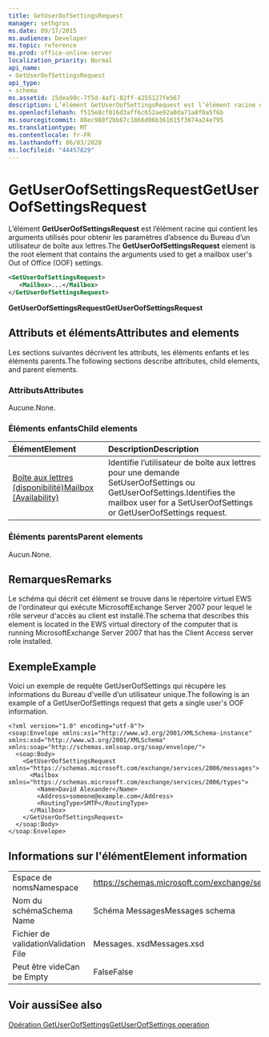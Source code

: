 ```yaml
---
title: GetUserOofSettingsRequest
manager: sethgros
ms.date: 09/17/2015
ms.audience: Developer
ms.topic: reference
ms.prod: office-online-server
localization_priority: Normal
api_name:
- GetUserOofSettingsRequest
api_type:
- schema
ms.assetid: 15dea99c-7f5d-4af1-82ff-4255127fe567
description: L’élément GetUserOofSettingsRequest est l’élément racine qui contient les arguments utilisés pour obtenir les paramètres d’absence du Bureau d’un utilisateur de boîte aux lettres.
ms.openlocfilehash: f515e8cf016d3aff6c652ae92a0da71a8f0a5f6b
ms.sourcegitcommit: 88ec988f2bb67c1866d06b361615f3674a24e795
ms.translationtype: MT
ms.contentlocale: fr-FR
ms.lasthandoff: 06/03/2020
ms.locfileid: "44457829"
---
```

# <a name="getuseroofsettingsrequest"></a><span data-ttu-id="ebb73-103">GetUserOofSettingsRequest</span><span class="sxs-lookup"><span data-stu-id="ebb73-103">GetUserOofSettingsRequest</span></span>

<span data-ttu-id="ebb73-104">L’élément **GetUserOofSettingsRequest** est l’élément racine qui contient les arguments utilisés pour obtenir les paramètres d’absence du Bureau d’un utilisateur de boîte aux lettres.</span><span class="sxs-lookup"><span data-stu-id="ebb73-104">The **GetUserOofSettingsRequest** element is the root element that contains the arguments used to get a mailbox user's Out of Office (OOF) settings.</span></span> 
  
```xml
<GetUserOofSettingsRequest>
   <Mailbox>...</Mailbox>
</GetUserOofSettingsRequest>
```

 <span data-ttu-id="ebb73-105">**GetUserOofSettingsRequest**</span><span class="sxs-lookup"><span data-stu-id="ebb73-105">**GetUserOofSettingsRequest**</span></span>
## <a name="attributes-and-elements"></a><span data-ttu-id="ebb73-106">Attributs et éléments</span><span class="sxs-lookup"><span data-stu-id="ebb73-106">Attributes and elements</span></span>

<span data-ttu-id="ebb73-107">Les sections suivantes décrivent les attributs, les éléments enfants et les éléments parents.</span><span class="sxs-lookup"><span data-stu-id="ebb73-107">The following sections describe attributes, child elements, and parent elements.</span></span>
  
### <a name="attributes"></a><span data-ttu-id="ebb73-108">Attributs</span><span class="sxs-lookup"><span data-stu-id="ebb73-108">Attributes</span></span>

<span data-ttu-id="ebb73-109">Aucune.</span><span class="sxs-lookup"><span data-stu-id="ebb73-109">None.</span></span>
  
### <a name="child-elements"></a><span data-ttu-id="ebb73-110">Éléments enfants</span><span class="sxs-lookup"><span data-stu-id="ebb73-110">Child elements</span></span>

|<span data-ttu-id="ebb73-111">**Élément**</span><span class="sxs-lookup"><span data-stu-id="ebb73-111">**Element**</span></span>|<span data-ttu-id="ebb73-112">**Description**</span><span class="sxs-lookup"><span data-stu-id="ebb73-112">**Description**</span></span>|
|:-----|:-----|
|[<span data-ttu-id="ebb73-113">Boîte aux lettres (disponibilité)</span><span class="sxs-lookup"><span data-stu-id="ebb73-113">Mailbox (Availability)</span></span>](mailbox-availability.md) <br/> |<span data-ttu-id="ebb73-114">Identifie l’utilisateur de boîte aux lettres pour une demande SetUserOofSettings ou GetUserOofSettings.</span><span class="sxs-lookup"><span data-stu-id="ebb73-114">Identifies the mailbox user for a SetUserOofSettings or GetUserOofSettings request.</span></span>  <br/> |
   
### <a name="parent-elements"></a><span data-ttu-id="ebb73-115">Éléments parents</span><span class="sxs-lookup"><span data-stu-id="ebb73-115">Parent elements</span></span>

<span data-ttu-id="ebb73-116">Aucun.</span><span class="sxs-lookup"><span data-stu-id="ebb73-116">None.</span></span>
  
## <a name="remarks"></a><span data-ttu-id="ebb73-117">Remarques</span><span class="sxs-lookup"><span data-stu-id="ebb73-117">Remarks</span></span>

<span data-ttu-id="ebb73-118">Le schéma qui décrit cet élément se trouve dans le répertoire virtuel EWS de l'ordinateur qui exécute MicrosoftExchange Server 2007 pour lequel le rôle serveur d'accès au client est installé.</span><span class="sxs-lookup"><span data-stu-id="ebb73-118">The schema that describes this element is located in the EWS virtual directory of the computer that is running MicrosoftExchange Server 2007 that has the Client Access server role installed.</span></span>
  
## <a name="example"></a><span data-ttu-id="ebb73-119">Exemple</span><span class="sxs-lookup"><span data-stu-id="ebb73-119">Example</span></span>

<span data-ttu-id="ebb73-120">Voici un exemple de requête GetUserOofSettings qui récupère les informations du Bureau d’veille d’un utilisateur unique.</span><span class="sxs-lookup"><span data-stu-id="ebb73-120">The following is an example of a GetUserOofSettings request that gets a single user's OOF information.</span></span>
  
```
<?xml version="1.0" encoding="utf-8"?>
<soap:Envelope xmlns:xsi="http://www.w3.org/2001/XMLSchema-instance" xmlns:xsd="http://www.w3.org/2001/XMLSchema" xmlns:soap="http://schemas.xmlsoap.org/soap/envelope/">
  <soap:Body>
    <GetUserOofSettingsRequest xmlns="https://schemas.microsoft.com/exchange/services/2006/messages">
      <Mailbox xmlns="https://schemas.microsoft.com/exchange/services/2006/types">
        <Name>David Alexander</Name>
        <Address>someone@example.com</Address>
        <RoutingType>SMTP</RoutingType>
      </Mailbox>
    </GetUserOofSettingsRequest>
  </soap:Body>
</soap:Envelope>
```

## <a name="element-information"></a><span data-ttu-id="ebb73-121">Informations sur l'élément</span><span class="sxs-lookup"><span data-stu-id="ebb73-121">Element information</span></span>

|||
|:-----|:-----|
|<span data-ttu-id="ebb73-122">Espace de noms</span><span class="sxs-lookup"><span data-stu-id="ebb73-122">Namespace</span></span>  <br/> |https://schemas.microsoft.com/exchange/services/2006/messages  <br/> |
|<span data-ttu-id="ebb73-123">Nom du schéma</span><span class="sxs-lookup"><span data-stu-id="ebb73-123">Schema Name</span></span>  <br/> |<span data-ttu-id="ebb73-124">Schéma Messages</span><span class="sxs-lookup"><span data-stu-id="ebb73-124">Messages schema</span></span>  <br/> |
|<span data-ttu-id="ebb73-125">Fichier de validation</span><span class="sxs-lookup"><span data-stu-id="ebb73-125">Validation File</span></span>  <br/> |<span data-ttu-id="ebb73-126">Messages. xsd</span><span class="sxs-lookup"><span data-stu-id="ebb73-126">Messages.xsd</span></span>  <br/> |
|<span data-ttu-id="ebb73-127">Peut être vide</span><span class="sxs-lookup"><span data-stu-id="ebb73-127">Can be Empty</span></span>  <br/> |<span data-ttu-id="ebb73-128">False</span><span class="sxs-lookup"><span data-stu-id="ebb73-128">False</span></span>  <br/> |
   
## <a name="see-also"></a><span data-ttu-id="ebb73-129">Voir aussi</span><span class="sxs-lookup"><span data-stu-id="ebb73-129">See also</span></span>



[<span data-ttu-id="ebb73-130">Opération GetUserOofSettings</span><span class="sxs-lookup"><span data-stu-id="ebb73-130">GetUserOofSettings operation</span></span>](getuseroofsettings-operation.md)

